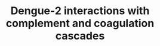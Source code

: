 ---
annotations:
- id: PW:0000502
  parent: regulatory pathway
  type: Pathway Ontology
  value: complement system pathway
- id: PW:0000474
  parent: regulatory pathway
  type: Pathway Ontology
  value: coagulation cascade pathway
- id: DOID:12205
  parent: disease by infectious agent
  type: Disease Ontology
  value: dengue disease
- id: PW:0001028
  parent: disease pathway
  type: Pathway Ontology
  value: infectious disease pathway
authors:
- MaintBot
- AlexanderPico
- Eweitz
- Egonw
- Khanspers
citedin: ''
communities:
- Diseases
description: 'Dengue virus infection can give rise to hemorrhagic shock. Highlighted
  in red are Dengue-2 structural protein interactions with human proteins involved
  in coagulation, building upon the canonical Complement and Coagulation Cascades
  described in http://wikipathways.org/index.php/Pathway:WP558 by the following text:  Blood
  coagulation is a series of coordinated and calcium-dependent proenzyme-to-serine
  protease conversions likely to be localized on the surfaces of activated cells in
  vivo. It culminates in the formation of thrombin, the enzyme responsible for the
  conversion of soluble fibrinogen to the insoluble fibrin clot. The kallikrein-kinin
  system is an endogenous metabolic cascade, triggering of which results in the release
  of vasoactive kinins (bradykinin-related peptides). Kinin peptides are implicated
  in many physiological and pathological processes including the regulation of blood
  pressure and sodium homeostasis, inflammatory processes, and the cardioprotective
  effects of preconditioning. Complement is a system of plasma proteins that is activated
  by the presence of pathogens. There are three pathways of complement activation:
  the classical pathway, the lectin pathway, and the alternative pathway. All of these
  pathways generate a crucial enzymatic activity that, intern, generates the effector
  molecules of complement. The three main consequences of complement activation are
  the opsonization of pathogens, the recruitment of inflammatory and immunocompetent
  cells, and the direct killing of pathogens. Source: KEGG (http://www.genome.jp/dbget-bin/www_bget?pathway:map04610)'
last-edited: 2024-02-16
ndex: null
organisms:
- Homo sapiens
redirect_from:
- /index.php/Pathway:WP3896
- /instance/WP3896
- /instance/WP3896_r128610
revision: r128610
schema-jsonld:
- '@context': https://schema.org/
  '@id': https://wikipathways.github.io/pathways/WP3896.html
  '@type': Dataset
  creator:
    '@type': Organization
    name: WikiPathways
  description: 'Dengue virus infection can give rise to hemorrhagic shock. Highlighted
    in red are Dengue-2 structural protein interactions with human proteins involved
    in coagulation, building upon the canonical Complement and Coagulation Cascades
    described in http://wikipathways.org/index.php/Pathway:WP558 by the following
    text:  Blood coagulation is a series of coordinated and calcium-dependent proenzyme-to-serine
    protease conversions likely to be localized on the surfaces of activated cells
    in vivo. It culminates in the formation of thrombin, the enzyme responsible for
    the conversion of soluble fibrinogen to the insoluble fibrin clot. The kallikrein-kinin
    system is an endogenous metabolic cascade, triggering of which results in the
    release of vasoactive kinins (bradykinin-related peptides). Kinin peptides are
    implicated in many physiological and pathological processes including the regulation
    of blood pressure and sodium homeostasis, inflammatory processes, and the cardioprotective
    effects of preconditioning. Complement is a system of plasma proteins that is
    activated by the presence of pathogens. There are three pathways of complement
    activation: the classical pathway, the lectin pathway, and the alternative pathway.
    All of these pathways generate a crucial enzymatic activity that, intern, generates
    the effector molecules of complement. The three main consequences of complement
    activation are the opsonization of pathogens, the recruitment of inflammatory
    and immunocompetent cells, and the direct killing of pathogens. Source: KEGG (http://www.genome.jp/dbget-bin/www_bget?pathway:map04610)'
  keywords:
  - '109821'
  - A2M
  - ADN
  - APOA2
  - BDKRB1
  - Bradykinin
  - C1QA
  - C1QB
  - C1QG
  - C1R
  - C1S
  - C2
  - C3
  - C3AR1
  - C4
  - C5R1
  - C6
  - C7
  - C8G
  - C9
  - CFH
  - CFI
  - CLU
  - CPB2
  - CR1
  - CR2
  - Daf1
  - F10
  - F12
  - F13B
  - F2
  - F2R
  - F3
  - F5
  - F7
  - F8
  - F9
  - FGB
  - Fibrin monomer
  - H2-BF
  - Hc
  - KLKB1
  - KNG1
  - MASP1
  - MASP2
  - MBL1
  - MCP
  - PLAT
  - PLAU
  - PLAUR
  - PLG
  - PROC
  - PROS1
  - SERPINA1
  - SERPINA5
  - SERPINC1
  - SERPIND1
  - SERPINE1
  - SERPINF2
  - SERPING1
  - TFPI
  - THBD
  - VWF
  license: CC0
  name: Dengue-2 interactions with complement and coagulation cascades
seo: CreativeWork
title: Dengue-2 interactions with complement and coagulation cascades
wpid: WP3896
---